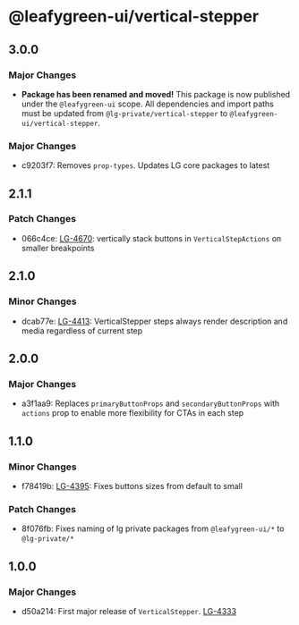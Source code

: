 # @leafygreen-ui/vertical-stepper

## 3.0.0

### Major Changes

- **Package has been renamed and moved!** This package is now published under the `@leafygreen-ui` scope. All dependencies and import paths must be updated from `@lg-private/vertical-stepper` to `@leafygreen-ui/vertical-stepper`.

### Major Changes

- c9203f7: Removes `prop-types`. Updates LG core packages to latest

## 2.1.1

### Patch Changes

- 066c4ce: [LG-4670](https://jira.mongodb.org/browse/LG-4670): vertically stack buttons in `VerticalStepActions` on smaller breakpoints

## 2.1.0

### Minor Changes

- dcab77e: [LG-4413](https://jira.mongodb.org/browse/LG-4413): VerticalStepper steps always render description and media regardless of current step

## 2.0.0

### Major Changes

- a3f1aa9: Replaces `primaryButtonProps` and `secondaryButtonProps` with `actions` prop to enable more flexibility for CTAs in each step

## 1.1.0

### Minor Changes

- f78419b: [LG-4395](https://jira.mongodb.org/browse/LG-4395): Fixes buttons sizes from default to small

### Patch Changes

- 8f076fb: Fixes naming of lg private packages from `@leafygreen-ui/*` to `@lg-private/*`

## 1.0.0

### Major Changes

- d50a214: First major release of `VerticalStepper`. [LG-4333](https://jira.mongodb.org/browse/LG-4333)
